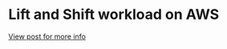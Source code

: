 # Lift and Shift workload on AWS

<a href="https://www.linkedin.com/posts/imksprateek_aws-cloudmigration-infrastructureautomation-activity-7154668942857314304-Wmvz?utm_source=share&utm_medium=member_desktop">View post for more info</a>
